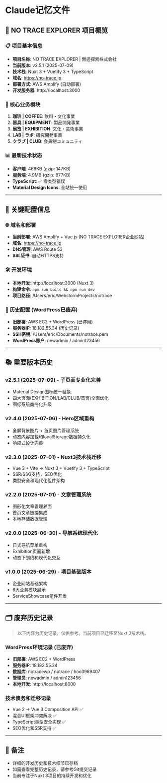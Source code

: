 # Claude记忆文件

## 🚀 NO TRACE EXPLORER 项目概览

### 📋 项目基本信息
- **项目名称**: NO TRACE EXPLORER | 無迹探索株式会社
- **当前版本**: v2.5.1 (2025-07-09)
- **技术栈**: Nuxt 3 + Vuetify 3 + TypeScript
- **域名**: https://no-trace.jp
- **部署方式**: AWS Amplify (自动部署)
- **开发服务器**: http://localhost:3000

### 🎯 核心业务模块
1. **珈琲 | COFFEE**: 飲料・文化事業
2. **器具 | EQUIPMENT**: 製品開発事業
3. **展览 | EXHIBITION**: 文化・芸術事業
4. **LAB | ラボ**: 研究開発事業
5. **クラブ | CLUB**: 会員制コミュニティ

### 📊 最新技术状态
- **客户端**: 468KB (gzip: 147KB)
- **服务端**: 4.9MB (gzip: 877KB)
- **TypeScript**: ✅ 零类型错误
- **Material Design Icons**: 全站统一使用

---

## 🔧 关键配置信息

### 🌐 域名和部署
- **当前部署**: AWS Amplify + Vue.js (NO TRACE EXPLORER企业网站)
- **域名**: https://no-trace.jp
- **DNS管理**: AWS Route 53
- **SSL证书**: 自动HTTPS支持

### 🛠️ 开发环境
- **本地开发**: http://localhost:3000 (Nuxt 3)
- **构建命令**: `npm run build && npm run dev`
- **项目路径**: /Users/eric/WebstormProjects/notrace

### 📝 历史配置 (WordPress已废弃)
- **旧部署**: AWS EC2 + WordPress (已停用)
- **服务器IP**: 18.182.55.34 (历史记录)
- **SSH密钥**: /Users/eric/Documents/notrace.pem
- **WordPress账户**: newadmin / admin123456

---

## 📚 重要版本历史

### v2.5.1 (2025-07-09) - 子页面专业化完善
- Material Design图标统一替换
- 四大页面(EXHIBITION/LAB/CLUB/首页)全面优化
- 图标系统商务化升级

### v2.4.0 (2025-07-06) - Hero区域重构
- 全屏背景图片 + 首页图片管理系统
- 动态内容加载和localStorage数据持久化
- 响应式设计完善

### v2.3.0 (2025-07-01) - Nuxt3技术栈迁移
- Vue 3 + Vite → Nuxt 3 + Vuetify 3 + TypeScript
- SSR/SSG支持，SEO优化
- 类型安全和现代化组件架构

### v2.2.0 (2025-07-01) - 文章管理系统
- 图形化文章管理界面
- 首页文章链接集成
- 本地存储数据管理

### v2.0.0 (2025-06-30) - 导航系统现代化
- 日式导航菜单重构
- Exhibition页面新增
- 动态下划线和现代化交互

### v1.0.0 (2025-06-29) - 项目基础版本
- 企业网站基础架构
- 6大业务模块展示
- ServiceShowcase组件开发

---

## 🗂️ 废弃历史记录

> 以下内容为历史记录，仅供参考。当前项目已迁移至Nuxt 3技术栈。

### WordPress环境记录 (已废弃)
- **旧部署**: AWS EC2 + WordPress 
- **服务器IP**: 18.182.55.34
- **数据库**: notracewp / notrace / hoo3969407
- **管理员**: newadmin / admin123456
- **本地开发**: http://localhost:8000

### 技术债务和迁移记录
- Vue 2 → Vue 3 Composition API ✅
- 混合UI框架冲突解决 ✅
- TypeScript类型安全实现 ✅
- SEO优化和SSR支持 ✅

---

## 📝 备注
- 详细的开发历史和技术细节已存档
- 如需查看完整历史记录，请参考Git提交记录
- 当前专注于Nuxt 3项目的持续开发和优化

